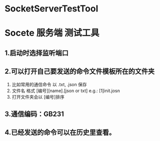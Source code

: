 # SocketServerTestTool

# Socete 服务端 测试工具
## 1.启动时选择监听端口
## 2.可以打开自己要发送的命令文件模板所在的文件夹
1. 比如常用的通信命令 以 .txt, .json  保存
2. 文件名 格式 [编号][name].[json or txt] e.g.: [1]init.josn
3. 打开文件夹会以 [编号]排序
## 3.通信编码：GB231 

## 4.已经发送的命令可以在历史里查看。
